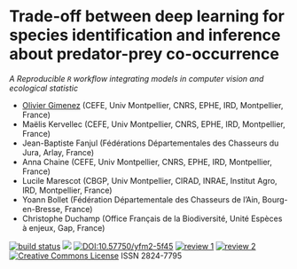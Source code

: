 # Trade-off between deep learning for species identification and inference about predator-prey co-occurrence

*A Reproducible `R` workflow integrating models in computer vision and ecological statistic*

- [Olivier Gimenez](https://oliviergimenez.github.io/) (CEFE, Univ Montpellier, CNRS, EPHE, IRD, Montpellier, France)
- Maëlis Kervellec (CEFE, Univ Montpellier, CNRS, EPHE, IRD, Montpellier, France)
- Jean-Baptiste Fanjul (Fédérations Départementales des Chasseurs du Jura, Arlay, France)
- Anna Chaine (CEFE, Univ Montpellier, CNRS, EPHE, IRD, Montpellier, France)
- Lucile Marescot (CBGP, Univ Montpellier, CIRAD, INRAE, Institut Agro, IRD, Montpellier, France)
- Yoann Bollet (Fédération Départementale des Chasseurs de l’Ain, Bourg-en-Bresse, France)
- Christophe Duchamp (Office Français de la Biodiversité, Unité Espèces à enjeux, Gap, France)

[![build status](https://github.com/computorg/published-202204-deeplearning-occupancy-lynx/workflows/build/badge.svg)](https://github.com/computorg/published-202204-deeplearning-occupancy-lynx/)
[![](https://img.shields.io/github/last-commit/computorg/published-202204-deeplearning-occupancy-lynx.svg)](https://github.com/computorg/published-202204-deeplearning-occupancy-lynx/commits/main)
[![DOI:10.57750/yfm2-5f45 ](https://img.shields.io/badge/DOI-10.57750%2Fyfm2--5f45-034E79.svg)](https://doi.org/10.57750/yfm2-5f45)
[![review 1](https://img.shields.io/badge/review-report%201-blue)](https://github.com/computorg/published-202204-deeplearning-occupancy-lynx/issues/1)
[![review 2](https://img.shields.io/badge/review-report%202-blue)](https://github.com/computorg/published-202204-deeplearning-occupancy-lynx/issues/2)
[![Creative Commons License](https://i.creativecommons.org/l/by/4.0/80x15.png)](http://creativecommons.org/licenses/by/4.0/)
ISSN 2824-7795